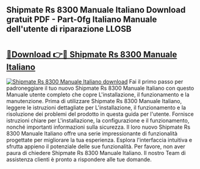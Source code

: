## Shipmate Rs 8300 Manuale Italiano Download gratuit PDF - Part-0fg Italiano Manuale dell'utente di riparazione LLOSB

# <h2><a href="http://dfevqhj.blite.top/?on=Shipmate+Rs+8300+Manuale+Italiano">🔗Download 👉🔴 Shipmate Rs 8300 Manuale Italiano</a></h2>

[![Shipmate Rs 8300 Manuale Italiano download](https://i.imgur.com/lujVjoI.png)](http://dfevqhj.blite.top/?on=Shipmate+Rs+8300+Manuale+Italiano)
Fai il primo passo per padroneggiare il tuo nuovo Shipmate Rs 8300 Manuale Italiano con questo Manuale utente completo che copre L'installazione, il funzionamento e la manutenzione. Prima di utilizzare Shipmate Rs 8300 Manuale Italiano, leggere le istruzioni dettagliate per L'installazione, il funzionamento e la risoluzione dei problemi del prodotto in questa guida per l'utente. Fornisce istruzioni chiare per L'installazione, la configurazione e il funzionamento, nonché importanti informazioni sulla sicurezza. Il loro nuovo Shipmate Rs 8300 Manuale Italiano offre una serie impressionante di funzionalità progettate per migliorare la tua esperienza. Esplora l'interfaccia intuitiva e sfrutta appieno il potenziale delle sue funzionalità. Per favore, non aver paura di chiedere Shipmate Rs 8300 Manuale Italiano. Il nostro Team di assistenza clienti è pronto a rispondere alle tue domande.
